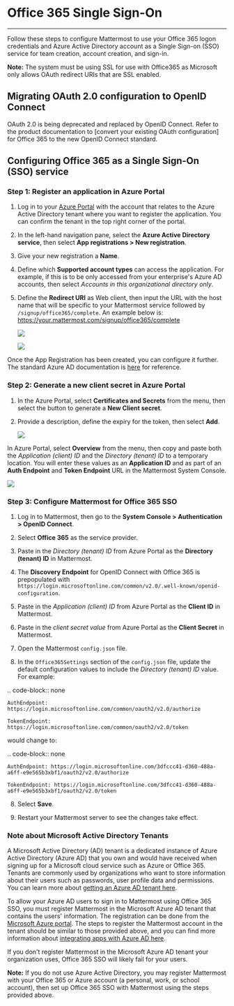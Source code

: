 # Office 365 Single Sign-On
___

Follow these steps to configure Mattermost to use your Office 365 logon credentials and Azure Active Directory account as a Single Sign-on (SSO) service for team creation, account creation, and sign-in.

**Note:** The system must be using SSL for use with Office365 as Microsoft only allows OAuth redirect URIs that are SSL enabled.

## Migrating OAuth 2.0 configuration to OpenID Connect

OAuth 2.0 is being deprecated and replaced by OpenID Connect. Refer to the product documentation to [convert your existing OAuth configuration] for Office 365 to the new OpenID Connect standard.

## Configuring Office 365 as a Single Sign-On (SSO) service

### Step 1: Register an application in Azure Portal

1. Log in to your [Azure Portal](https://portal.azure.com/) with the account that relates to the Azure Active Directory tenant where you want to register the application. You can confirm the tenant in the top right corner of the portal.

2. In the left-hand navigation pane, select the **Azure Active Directory service**, then select **App registrations > New registration**.

3. Give your new registration a **Name**.

4. Define which **Supported account types** can access the application. For example, if this is to be only accessed from your enterprise's Azure AD accounts, then select _Accounts in this organizational directory only_. 

5. Define the **Redirect URI** as Web client, then input the URL with the host name that will be specific to your Mattermost service followed by `/signup/office365/complete`. An example below is: https://your.mattermost.com/signup/office365/complete

   ![](../../../source/images/AzureApp_New_Registration.png)

   ![](../../../source/images/AzureApp_SetupMenuv2.png)

Once the App Registration has been created, you can configure it further. The standard Azure AD documentation is [here](https://docs.microsoft.com/en-gb/azure/active-directory/develop/quickstart-register-app) for reference.

### Step 2: Generate a new client secret in Azure Portal

1. In the Azure Portal, select **Certificates and Secrets** from the menu, then select the button to generate a **New Client secret**. 

2. Provide a description, define the expiry for the token, then select **Add**.

   ![](../../../source/images/AzureApp_Client_Secret_Expiry.png)

In Azure Portal, select **Overview** from the menu, then copy and paste both the _Application (client) ID_ and the _Directory (tenant) ID_ to a temporary location. You will enter these values as an **Application ID** and as part of an **Auth Endpoint** and **Token Endpoint** URL in the Mattermost System Console.

   ![](../../../source/images/AzureApp_App_Directory_IDsv2.png)

### Step 3: Configure Mattermost for Office 365 SSO

1. Log in to Mattermost, then go to the **System Console > Authentication > OpenID Connect**.

2. Select **Office 365** as the service provider.

3. Paste in the _Directory (tenant) ID_ from Azure Portal as the **Directory (tenant) ID** in Mattermost.

4. The **Discovery Endpoint** for OpenID Connect with Office 365 is prepopulated with ``https://login.microsoftonline.com/common/v2.0/.well-known/openid-configuration``.

5. Paste in the _Application (client) ID_ from Azure Portal as the **Client ID** in Mattermost.

6. Paste in the _client secret value_ from Azure Portal as the **Client Secret** in Mattermost.

6. Open the Mattermost `config.json` file.

7. In the `Office365Settings` section of the `config.json` file, update the default configuration values to include the _Directory (tenant) ID_ value. For example:

.. code-block:: none

   ``AuthEndpoint: https://login.microsoftonline.com/common/oauth2/v2.0/authorize``
   
   ``TokenEndpoint: https://login.microsoftonline.com/common/oauth2/v2.0/token``

would change to:

.. code-block:: none

   ``AuthEndpoint: https://login.microsoftonline.com/3dfccc41-d360-488a-a6ff-e9e565b3xbf1/oauth2/v2.0/authorize``
   
   ``TokenEndpoint: https://login.microsoftonline.com/3dfcc41-d360-488a-a6ff-e9e565b3xbf1/oauth2/v2.0/token``

8. Select **Save**.

9. Restart your Mattermost server to see the changes take effect.

### Note about Microsoft Active Directory Tenants

A Microsoft Active Directory (AD) tenant is a dedicated instance of Azure Active Directory (Azure AD) that you own and would have received when signing up for a Microsoft cloud service such as Azure or Office 365. Tenants are commonly used by organizations who want to store information about their users such as passwords, user profile data and permissions. You can learn more about [getting an Azure AD tenant here](https://docs.microsoft.com/en-us/azure/active-directory/active-directory-howto-tenant).

To allow your Azure AD users to sign in to Mattermost using Office 365 SSO, you must register Mattermost in the Microsoft Azure AD tenant that contains the users' information. The registration can be done from the [Microsoft Azure portal](https://manage.windowsazure.com/). The steps to register the Mattermost account in the tenant should be similar to those provided above, and you can find more information about [integrating apps with Azure AD here](https://azure.microsoft.com/en-us/documentation/articles/active-directory-integrating-applications/).

If you don't register Mattermost in the Microsoft Azure AD tenant your organization uses, Office 365 SSO will likely fail for your users.

**Note:** If you do not use Azure Active Directory, you may register Mattermost with your Office 365 or Azure account (a personal, work, or school account), then set up Office 365 SSO with Mattermost using the steps provided above.
